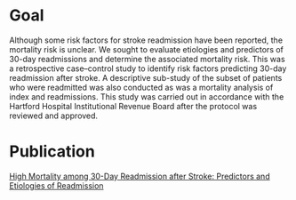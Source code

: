 # Goal
Although some risk factors for stroke readmission have been reported, the mortality risk is unclear. We sought to evaluate etiologies and predictors of 30-day readmissions and determine the associated mortality risk.
This was a retrospective case–control study to identify risk factors predicting 30-day readmission after stroke. A descriptive sub-study of the subset of patients who were readmitted was also conducted as was a mortality analysis of index and readmissions. This study was carried out in accordance with the Hartford Hospital Institutional Revenue Board after the protocol was reviewed and approved.
# Publication
[High Mortality among 30-Day Readmission after Stroke: Predictors and Etiologies of Readmission](https://www.frontiersin.org/articles/10.3389/fneur.2017.00632/full)
